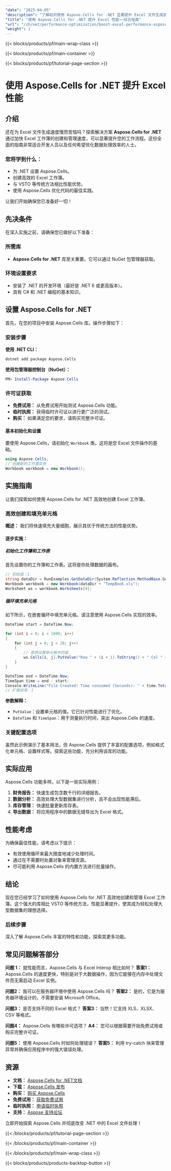 ```yaml
---
"date": "2025-04-05"
"description": "了解如何使用 Aspose.Cells for .NET 显著提升 Excel 文件生成速度。本指南涵盖设置、实施和性能优化技术。"
"title": "使用 Aspose.Cells for .NET 提升 Excel 性能——综合指南"
"url": "/zh/net/performance-optimization/boost-excel-performance-aspose-cells-dotnet/"
"weight": 1
---
```


{{< blocks/products/pf/main-wrap-class >}}

{{< blocks/products/pf/main-container >}}

{{< blocks/products/pf/tutorial-page-section >}}


# 使用 Aspose.Cells for .NET 提升 Excel 性能

## 介绍
还在为 Excel 文件生成速度慢而苦恼吗？探索解决方案 **Aspose.Cells for .NET** 通过加快 Excel 工作簿的创建和管理速度，可以显著提升您的工作流程。这份全面的指南非常适合开发人员以及任何希望优化数据处理效率的人士。

### 您将学到什么：
- 为 .NET 设置 Aspose.Cells。
- 创建高效的 Excel 工作簿。
- 与 VSTO 等传统方法相比性能优势。
- 使用 Aspose.Cells 优化代码的最佳实践。

让我们开始确保您已准备好一切！

## 先决条件
在深入实施之前，请确保您已做好以下准备：

### 所需库
- **Aspose.Cells for .NET** 库至关重要。它可以通过 NuGet 包管理器获取。

### 环境设置要求
- 安装了 .NET 的开发环境（最好是 .NET 6 或更高版本）。
- 具有 C# 和 .NET 编程的基本知识。

## 设置 Aspose.Cells for .NET
首先，在您的项目中安装 Aspose.Cells 库。操作步骤如下：

### 安装步骤
**使用 .NET CLI：**
```bash
dotnet add package Aspose.Cells
```

**使用包管理器控制台（NuGet）：**
```powershell
PM> Install-Package Aspose.Cells
```

### 许可证获取
- **免费试用：** 从免费试用开始测试 Aspose.Cells 功能。
- **临时执照：** 获得临时许可证以进行更广泛的测试。
- **购买：** 如果满足您的要求，请购买完整许可证。

#### 基本初始化和设置
要使用 Aspose.Cells，请初始化 `Workbook` 类。这将是您 Excel 文件操作的基础。
```csharp
using Aspose.Cells;
// 创建新的工作簿实例
Workbook workbook = new Workbook();
```

## 实施指南
让我们探索如何使用 Aspose.Cells for .NET 高效地创建 Excel 工作簿。

### 高效创建和填充单元格
**概述：**
我们将快速填充大量细胞，展示其优于传统方法的性能优势。

#### 逐步实施：
##### 初始化工作簿和工作表
首先设置你的工作簿和工作表。这将是你处理数据的画布。
```csharp
// 初始值：1
string dataDir = RunExamples.GetDataDir(System.Reflection.MethodBase.GetCurrentMethod().DeclaringType);
Workbook workbook = new Workbook(dataDir + "TempBook.xls");
Worksheet ws = workbook.Worksheets[0];
```

##### 循环填充单元格
如下所示，在嵌套循环中填充单元格。请注意使用 Aspose.Cells 实现的效率。
```csharp
DateTime start = DateTime.Now;

for (int i = 0; i < 1000; i++)
{
    for (int j = 0; j < 20; j++)
    {
        // 高效设置单元格中的值
        ws.Cells[i, j].PutValue("Row " + (i + 1).ToString() + " Col " + (j + 1).ToString());
    }
}

DateTime end = DateTime.Now;
TimeSpan time = end - start;
Console.WriteLine("File Created! Time consumed (Seconds): " + time.TotalSeconds.ToString());
// 扩展结束：1
```
**参数解释：**
- `PutValue`：设置单元格的值。它已针对性能进行了优化。
- `DateTime` 和 `TimeSpan`：用于测量执行时间，突出 Aspose.Cells 的速度。

### 关键配置选项
虽然此示例演示了基本用法，但 Aspose.Cells 提供了丰富的配置选项，例如格式化单元格、设置样式等。探索这些功能，充分利用该库的功能。

## 实际应用
Aspose.Cells 功能多样。以下是一些实际用例：
1. **财务报告：** 快速生成包含数千行的详细报告。
2. **数据分析：** 高效处理大型数据集进行分析，且不会出现性能滞后。
3. **库存管理：** 快速批量更新库存表。
4. **导出数据：** 将应用程序中的数据无缝导出为 Excel 格式。

## 性能考虑
为确保最佳性能，请考虑以下提示：
- 有效使用循环来最大限度地减少处理时间。
- 通过在不需要时处置对象来管理资源。
- 尽可能利用 Aspose.Cells 的内置方法进行批量操作。

## 结论
现在您已经学习了如何使用 Aspose.Cells for .NET 高效地创建和管理 Excel 工作簿。这个强大的库相比 VSTO 等传统方法，性能显著提升，使其成为轻松处理大型数据集的理想选择。

### 后续步骤
深入了解 Aspose.Cells 丰富的特性和功能，探索其更多功能。

## 常见问题解答部分
**问题 1：** 就性能而言，Aspose.Cells 与 Excel Interop 相比如何？
**答案1：** Aspose.Cells 的速度更快，特别是对于大数据操作，因为它能够在内存中处理文件而无需启动 Excel 实例。

**问题2：** 我可以在服务器环境中使用 Aspose.Cells 吗？
**答案2：** 是的，它是为服务器环境设计的，不需要安装 Microsoft Office。

**问题3：** 是否支持不同的 Excel 格式？
**答案3：** 当然！它支持 XLS、XLSX、CSV 等格式。

**问题4：** Aspose.Cells 有哪些许可选项？
**A4：** 您可以根据需要开始免费试用或购买完整许可证。

**问题5：** 使用 Aspose.Cells 时如何处理错误？
**答案5：** 利用 try-catch 块来管理异常并确保应用程序中的强大错误处理。

## 资源
- **文档：** [Aspose.Cells for .NET文档](https://reference.aspose.com/cells/net/)
- **下载：** [Aspose.Cells 发布](https://releases.aspose.com/cells/net/)
- **购买：** [购买 Aspose.Cells](https://purchase.aspose.com/buy)
- **免费试用：** [获取免费试用](https://releases.aspose.com/cells/net/)
- **临时执照：** [申请临时执照](https://purchase.aspose.com/temporary-license/)
- **支持：** [Aspose 支持论坛](https://forum.aspose.com/c/cells/9)

立即开始探索 Aspose.Cells 并彻底改变 .NET 中的 Excel 文件处理！


{{< /blocks/products/pf/tutorial-page-section >}}

{{< /blocks/products/pf/main-container >}}

{{< /blocks/products/pf/main-wrap-class >}}

{{< blocks/products/products-backtop-button >}}